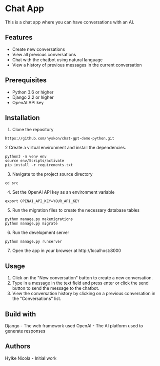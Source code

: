 # Chat App
This is a chat app where you can have conversations with an AI.

## Features
- Create new conversations
- View all previous conversations
- Chat with the chatbot using natural language
- View a history of previous messages in the current conversation

## Prerequisites
- Python 3.6 or higher
- Django 2.2 or higher
- OpenAI API key

## Installation
1. Clone the repository
```
https://github.com/hyskon/chat-gpt-demo-python.git
```
2 Create a virtual environment and install the dependencies.
```
python3 -m venv env
source env/Scripts/activate
pip install -r requirements.txt
```
3. Navigate to the project source directory
```
cd src
```
4. Set the OpenAI API key as an environment variable
```
export OPENAI_API_KEY=YOUR_API_KEY
```
5. Run the migration files to create the necessary database tables
```
python manage.py makemigrations
python manage.py migrate
```
6. Run the development server
```
python manage.py runserver
```
7. Open the app in your browser at http://localhost:8000


## Usage
1. Click on the "New conversation" button to create a new conversation.
2. Type in a message in the text field and press enter or click the send button to send the message to the chatbot.
3. View the conversation history by clicking on a previous conversation in the "Conversations" list.


## Build with
Django - The web framework used
OpenAI - The AI platform used to generate responses

## Authors
Hylke Nicola - Initial work
